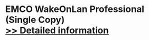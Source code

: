 # EMCO WakeOnLan Professional (Single Copy)<br />[>> Detailed information](https://secure.shareit.com/shareit/product.html?productid=300428534&affiliateid=200057808)
